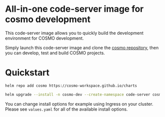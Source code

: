 # All-in-one code-server image for cosmo development

This code-server image allows you to quickly build the development environment for COSMO development.

Simply launch this code-server image and clone the [cosmo repository](https://github.com/cosmo-workspace/cosmo), then you can develop, test and build COSMO projects.

# Quickstart

```sh
helm repo add cosmo https://cosmo-workspace.github.io/charts

helm upgrade --install -n cosmo-dev --create-namespace code-server cosmo/dev-code-server --set service.type=LoadBalancer
```

You can change install options for example using Ingress on your cluster.
Please see `values.yaml` for all of the available install options.